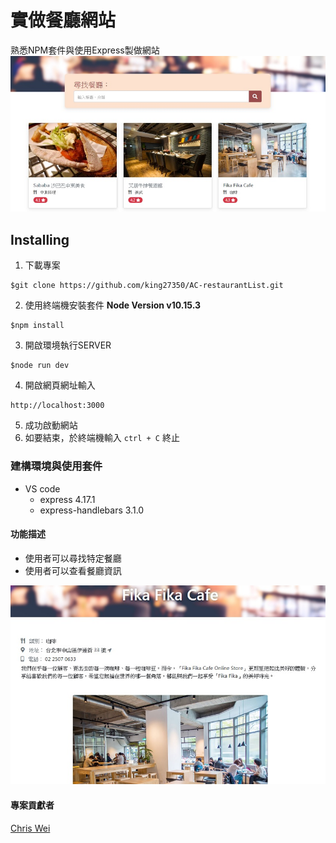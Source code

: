 # 實做餐廳網站
熟悉NPM套件與使用Express製做網站
![image](https://github.com/king27350/AC-restaurantList/blob/master/index_page.jpg?raw=true)
## Installing 
1. 下載專案
```
$git clone https://github.com/king27350/AC-restaurantList.git
```
2. 使用終端機安裝套件
**Node Version v10.15.3**
```
$npm install
```
3. 開啟環境執行SERVER
```
$node run dev
```
4. 開啟網頁網址輸入
```
http://localhost:3000
```
5. 成功啟動網站
6. 如要結束，於終端機輸入 ```ctrl + C``` 終止 
### 建構環境與使用套件
+ VS code
  - express 4.17.1
  - express-handlebars 3.1.0
  

#### 功能描述
+ 使用者可以尋找特定餐廳
+ 使用者可以查看餐廳資訊

![image](https://github.com/king27350/AC-restaurantList/blob/master/description_page.jpg?raw=true)

#### 專案貢獻者
[Chris Wei](https://github.com/king27350)